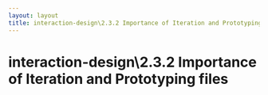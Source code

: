 ```yaml
---
layout: layout
title: interaction-design\2.3.2 Importance of Iteration and Prototyping files
---
```


# interaction-design\2.3.2 Importance of Iteration and Prototyping files

